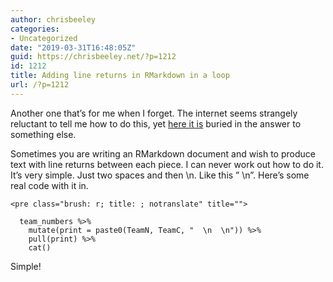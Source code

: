 ```yaml
---
author: chrisbeeley
categories:
- Uncategorized
date: "2019-03-31T16:48:05Z"
guid: https://chrisbeeley.net/?p=1212
id: 1212
title: Adding line returns in RMarkdown in a loop
url: /?p=1212
---
```


Another one that’s for me when I forget. The internet seems strangely reluctant to tell me how to do this, yet [here it is](https://stackoverflow.com/questions/49561077/creating-a-new-line-within-an-rmarkdown-chunk) buried in the answer to something else.

Sometimes you are writing an RMarkdown document and wish to produce text with line returns between each piece. I can never work out how to do it. It’s very simple. Just two spaces and then \\n. Like this ” \\n”. Here’s some real code with it in.

```
<pre class="brush: r; title: ; notranslate" title="">

  team_numbers %>% 
    mutate(print = paste0(TeamN, TeamC, "  \n  \n")) %>% 
    pull(print) %>% 
    cat()

```

Simple!